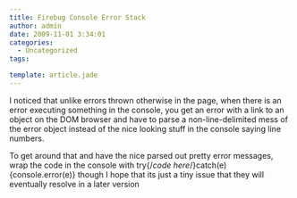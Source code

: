 ```yaml
---
title: Firebug Console Error Stack
author: admin
date: 2009-11-01 3:34:01
categories:
  - Uncategorized
tags: 

template: article.jade
---
```


I noticed that unlike errors thrown otherwise in the page, when there is an error executing something in the console, you get an error with a link to an object on the DOM browser and have to parse a non-line-delimited mess of the error object instead of the nice looking stuff in the console saying line numbers.

To get around that and have the nice parsed out pretty error messages, wrap the code in the console with try{/*code here*/}catch(e){console.error(e)} though I hope that its just a tiny issue that they will eventually resolve in a later version
